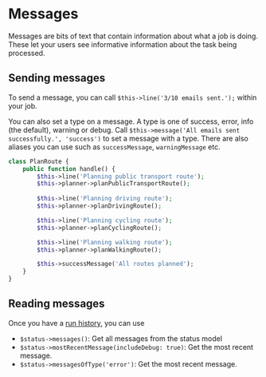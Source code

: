 # Messages

Messages are bits of text that contain information about what a job is doing. These let your users see informative information about the task being processed.

## Sending messages 

To send a message, you can call `$this->line('3/10 emails sent.');` within your job.

You can also set a type on a message. A type is one of success, error, info (the default), warning or debug. Call `$this->message('All emails sent successfully.', 'success')` to set a message with a type. There are also aliases you can use such as `successMessage`, `warningMessage` etc.

```php
class PlanRoute {
    public function handle() {
        $this->line('Planning public transport route');
        $this->planner->planPublicTransportRoute();
        
        $this->line('Planning driving route');
        $this->planner->planDrivingRoute();

        $this->line('Planning cycling route');
        $this->planner->planCyclingRoute();

        $this->line('Planning walking route');
        $this->planner->planWalkingRoute();

        $this->successMessage('All routes planned');
    }
}
```

## Reading messages

Once you have a [run history](./../history/searching.md), you can use

- `$status->messages()`: Get all messages from the status model
- `$status->mostRecentMessage(includeDebug: true)`: Get the most recent message.
- `$status->messagesOfType('error')`: Get the most recent message.
